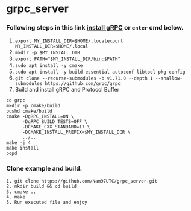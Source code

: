 # grpc_server

### Following steps in this link [install gRPC](https://grpc.io/docs/languages/cpp/quickstart/) or ```enter``` cmd below.
1. ```export MY_INSTALL_DIR=$HOME/.localexport MY_INSTALL_DIR=$HOME/.local```
2. ```mkdir -p $MY_INSTALL_DIR```
3. ```export PATH="$MY_INSTALL_DIR/bin:$PATH"```
4. ```sudo apt install -y cmake```
5. ```sudo apt install -y build-essential autoconf libtool pkg-config```
6. ```git clone --recurse-submodules -b v1.71.0 --depth 1 --shallow-submodules https://github.com/grpc/grpc```
7. Build and install gRPC and Protocol Buffer
```
cd grpc
mkdir -p cmake/build
pushd cmake/build
cmake -DgRPC_INSTALL=ON \
      -DgRPC_BUILD_TESTS=OFF \
      -DCMAKE_CXX_STANDARD=17 \
      -DCMAKE_INSTALL_PREFIX=$MY_INSTALL_DIR \
      ../..
make -j 4
make install
popd
```
### Clone example and build.
```
1. git clone https://github.com/Nam97UTC/grpc_server.git
2. mkdir build && cd build
3. cmake ..
4. make
5. Run executed file and enjoy
```
